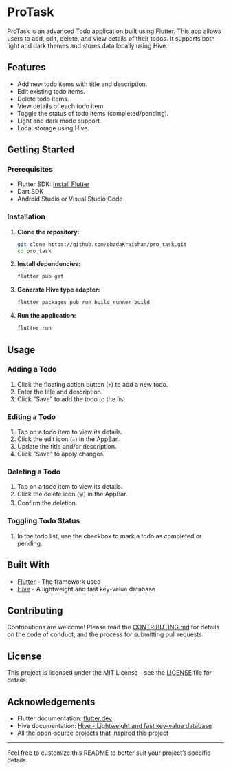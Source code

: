 # ProTask
ProTask is an advanced Todo application built using Flutter. This app allows users to add, edit, delete, and view details of their todos. 
It supports both light and dark themes and stores data locally using Hive.

## Features
- Add new todo items with title and description.
- Edit existing todo items.
- Delete todo items.
- View details of each todo item.
- Toggle the status of todo items (completed/pending).
- Light and dark mode support.
- Local storage using Hive.

## Getting Started

### Prerequisites
- Flutter SDK: [Install Flutter](https://flutter.dev/docs/get-started/install)
- Dart SDK
- Android Studio or Visual Studio Code

### Installation
1. **Clone the repository:**
    ```bash
    git clone https://github.com/obadaKraishan/pro_task.git
    cd pro_task
    ```

2. **Install dependencies:**
    ```bash
    flutter pub get
    ```

3. **Generate Hive type adapter:**
    ```bash
    flutter packages pub run build_runner build
    ```

4. **Run the application:**
    ```bash
    flutter run
    ```

## Usage
### Adding a Todo
1. Click the floating action button (`+`) to add a new todo.
2. Enter the title and description.
3. Click "Save" to add the todo to the list.

### Editing a Todo
1. Tap on a todo item to view its details.
2. Click the edit icon (`✏️`) in the AppBar.
3. Update the title and/or description.
4. Click "Save" to apply changes.

### Deleting a Todo
1. Tap on a todo item to view its details.
2. Click the delete icon (`🗑️`) in the AppBar.
3. Confirm the deletion.

### Toggling Todo Status
1. In the todo list, use the checkbox to mark a todo as completed or pending.

## Built With
- [Flutter](https://flutter.dev/) - The framework used
- [Hive](https://pub.dev/packages/hive) - A lightweight and fast key-value database

## Contributing
Contributions are welcome! Please read the [CONTRIBUTING.md](CONTRIBUTING.md) for details on the code of conduct, and the process for submitting pull requests.

## License
This project is licensed under the MIT License - see the [LICENSE](LICENSE) file for details.

## Acknowledgements
- Flutter documentation: [flutter.dev](https://flutter.dev/docs)
- Hive documentation: [Hive - Lightweight and fast key-value database](https://pub.dev/packages/hive)
- All the open-source projects that inspired this project

---

Feel free to customize this README to better suit your project’s specific details.

